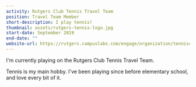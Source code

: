 ```yaml
---
activity: Rutgers Club Tennis Travel Team
position: Travel Team Member
short-description: I play tennis!
thumbnail: assets/rutgers-tennis-logo.jpg
start-date: September 2019
end-date: ""
website-url: https://rutgers.campuslabs.com/engage/organization/tennisclub
---
```

I'm currently playing on the Rutgers Club Tennis Travel Team.

Tennis is my main hobby. I've been playing since before elementary school, and love every bit of it.